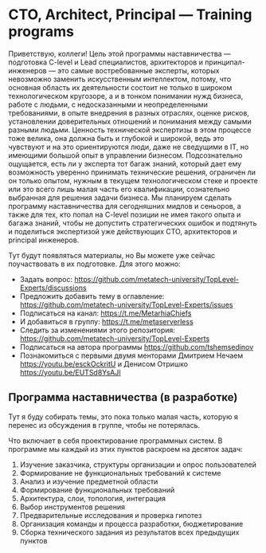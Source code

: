 # CTO, Architect, Principal — Training programs

Приветствую, коллеги!
Цель этой программы наставничества — подготовка C-level и Lead специалистов, архитекторов и принципал-инженеров — это самые востребованные эксперты, которых невозможно заменить искусственным интеллектом, потому, что основная область их деятельности состоит не только в широком технологическом кругозоре, а и в тонком понимании нужд бизнеса, работе с людьми, с недосказанными и неопределенными требованиями, в опыте внедрения в разных отраслях, оценке рисков, установлении доверительных отношений и понимания между самыми разными людьми. Ценность технической экспертизы в этом процессе тоже велика, она должна быть и глубокой и широкой, ведь это чувствуют и на это ориентируются люди, даже не сведущими в IT, но имеющими большой опыт в управлении бизнесом. Подсознательно ощущается, есть ли у эксперта тот багаж знаний, который дает ему возможность уверенно принимать технические решения, ограничен ли он только опытом, нужным в текущем технологическом стеке и проекте или это всего лишь малая часть его квалификации, сознательно выбранная для решения задачи бизнеса. Мы планируем сделать программу наставничества для сегодняшних мидлов и сеньоров, а также для тех, кто попал на C-level позиции не имея такого опыта и багажа знаний, чтобы не допустить стратегических ошибок и подтянуть и поделиться экспертизой уже действующих CTO, архитекторов и principal инженеров.

Тут будут появляться материалы, но Вы можете уже сейчас поучаствовать в их подготовке. Для этого можно:
- Задать вопрос: https://github.com/metatech-university/TopLevel-Experts/discussions
- Предложить добавить тему в оглавление: https://github.com/metatech-university/TopLevel-Experts/issues
- Подписаться на канал: https://t.me/MetarhiaChiefs
- И добавиться в группу: https://t.me/metaserverless
- Следить за изменениями этого репозитория: https://github.com/metatech-university/TopLevel-Experts
- Подписаться на автора программы https://github.com/tshemsedinov
- Познакомиться с первыми двумя менторами Дмитрием Нечаем https://youtu.be/esckOckritU и Денисом Отришко https://youtu.be/EUTSd8YsAJI

## Программа наставничества (в разработке)

Тут я буду собирать темы, это пока только малая часть, которую я перенес из обсуждения в группе, чтобы не потерялась.

Что включает в себя проектирование программных систем. В программе мы каждый из этих пунктов раскроем на десяток задач:

1. Изучение заказчика, структуры организации и опрос пользователей
2. Формирование не функциональных требований к системе
3. Анализ и изучение предметной области
4. Формирование функциональных требований
5. Архитектура, слои, топология, интеграция
6. Выбор инструментов решения
7. Предварительные исследования и проверка гипотез
8. Организация команды и процесса разработки, бюджетирование
9. Сборка технического задания из результатов всех предыдущих пунктов
